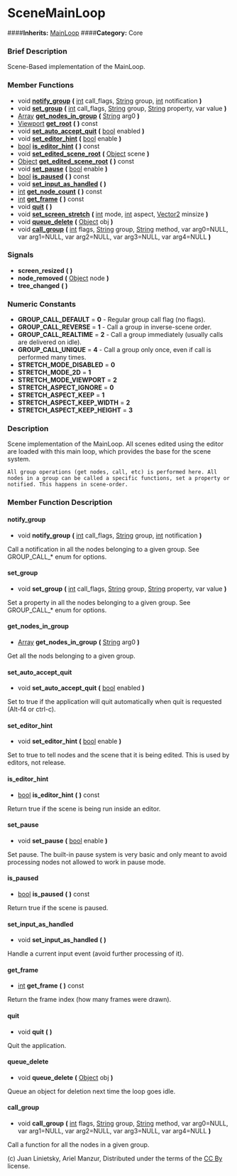 #  SceneMainLoop  
####**Inherits:** [MainLoop](class_mainloop)
####**Category:** Core

###  Brief Description  
Scene-Based implementation of the MainLoop.

###  Member Functions 
  * void  **[notify&#95;group](#notify_group)**  **(** [int](class_int) call_flags, [String](class_string) group, [int](class_int) notification  **)**
  * void  **[set&#95;group](#set_group)**  **(** [int](class_int) call_flags, [String](class_string) group, [String](class_string) property, var value  **)**
  * [Array](class_array)  **[get&#95;nodes&#95;in&#95;group](#get_nodes_in_group)**  **(** [String](class_string) arg0  **)**
  * [Viewport](class_viewport)  **[get&#95;root](#get_root)**  **(** **)** const
  * void  **[set&#95;auto&#95;accept&#95;quit](#set_auto_accept_quit)**  **(** [bool](class_bool) enabled  **)**
  * void  **[set&#95;editor&#95;hint](#set_editor_hint)**  **(** [bool](class_bool) enable  **)**
  * [bool](class_bool)  **[is&#95;editor&#95;hint](#is_editor_hint)**  **(** **)** const
  * void  **[set&#95;edited&#95;scene&#95;root](#set_edited_scene_root)**  **(** [Object](class_object) scene  **)**
  * [Object](class_object)  **[get&#95;edited&#95;scene&#95;root](#get_edited_scene_root)**  **(** **)** const
  * void  **[set&#95;pause](#set_pause)**  **(** [bool](class_bool) enable  **)**
  * [bool](class_bool)  **[is&#95;paused](#is_paused)**  **(** **)** const
  * void  **[set&#95;input&#95;as&#95;handled](#set_input_as_handled)**  **(** **)**
  * [int](class_int)  **[get&#95;node&#95;count](#get_node_count)**  **(** **)** const
  * [int](class_int)  **[get&#95;frame](#get_frame)**  **(** **)** const
  * void  **[quit](#quit)**  **(** **)**
  * void  **[set&#95;screen&#95;stretch](#set_screen_stretch)**  **(** [int](class_int) mode, [int](class_int) aspect, [Vector2](class_vector2) minsize  **)**
  * void  **[queue&#95;delete](#queue_delete)**  **(** [Object](class_object) obj  **)**
  * void  **[call&#95;group](#call_group)**  **(** [int](class_int) flags, [String](class_string) group, [String](class_string) method, var arg0=NULL, var arg1=NULL, var arg2=NULL, var arg3=NULL, var arg4=NULL  **)**

###  Signals  
  *  **screen&#95;resized**  **(** **)**
  *  **node&#95;removed**  **(** [Object](class_object) node  **)**
  *  **tree&#95;changed**  **(** **)**

###  Numeric Constants  
  * **GROUP_CALL_DEFAULT** = **0** - Regular group call flag (no flags).
  * **GROUP_CALL_REVERSE** = **1** - Call a group in inverse-scene order.
  * **GROUP_CALL_REALTIME** = **2** - Call a group immediately (usually calls are delivered on idle).
  * **GROUP_CALL_UNIQUE** = **4** - Call a group only once, even if call is performed many times.
  * **STRETCH_MODE_DISABLED** = **0**
  * **STRETCH_MODE_2D** = **1**
  * **STRETCH_MODE_VIEWPORT** = **2**
  * **STRETCH_ASPECT_IGNORE** = **0**
  * **STRETCH_ASPECT_KEEP** = **1**
  * **STRETCH_ASPECT_KEEP_WIDTH** = **2**
  * **STRETCH_ASPECT_KEEP_HEIGHT** = **3**

###  Description  
Scene implementation of the MainLoop. All scenes edited using the editor are loaded with this main loop, which provides the base for the scene system.

	All group operations (get nodes, call, etc) is performed here. All nodes in a group can be called a specific functions, set a property or notified. This happens in scene-order.

###  Member Function Description  

#### <a name="notify_group">notify_group</a>
  * void  **notify&#95;group**  **(** [int](class_int) call_flags, [String](class_string) group, [int](class_int) notification  **)**

Call a notification in all the nodes belonging to a given group. See GROUP_CALL_* enum for options.

#### <a name="set_group">set_group</a>
  * void  **set&#95;group**  **(** [int](class_int) call_flags, [String](class_string) group, [String](class_string) property, var value  **)**

Set a property in all the nodes belonging to a given group. See GROUP_CALL_* enum for options.

#### <a name="get_nodes_in_group">get_nodes_in_group</a>
  * [Array](class_array)  **get&#95;nodes&#95;in&#95;group**  **(** [String](class_string) arg0  **)**

Get all the nods belonging to a given group.

#### <a name="set_auto_accept_quit">set_auto_accept_quit</a>
  * void  **set&#95;auto&#95;accept&#95;quit**  **(** [bool](class_bool) enabled  **)**

Set to true if the application will quit automatically when quit is requested (Alt-f4 or ctrl-c).

#### <a name="set_editor_hint">set_editor_hint</a>
  * void  **set&#95;editor&#95;hint**  **(** [bool](class_bool) enable  **)**

Set to true to tell nodes and the scene that it is being edited. This is used by editors, not release.

#### <a name="is_editor_hint">is_editor_hint</a>
  * [bool](class_bool)  **is&#95;editor&#95;hint**  **(** **)** const

Return true if the scene is being run inside an editor.

#### <a name="set_pause">set_pause</a>
  * void  **set&#95;pause**  **(** [bool](class_bool) enable  **)**

Set pause. The built-in pause system is very basic and only meant to avoid processing nodes not allowed to work in pause mode.

#### <a name="is_paused">is_paused</a>
  * [bool](class_bool)  **is&#95;paused**  **(** **)** const

Return true if the scene is paused.

#### <a name="set_input_as_handled">set_input_as_handled</a>
  * void  **set&#95;input&#95;as&#95;handled**  **(** **)**

Handle a current input event (avoid further processing of it).

#### <a name="get_frame">get_frame</a>
  * [int](class_int)  **get&#95;frame**  **(** **)** const

Return the frame index (how many frames were drawn).

#### <a name="quit">quit</a>
  * void  **quit**  **(** **)**

Quit the application.

#### <a name="queue_delete">queue_delete</a>
  * void  **queue&#95;delete**  **(** [Object](class_object) obj  **)**

Queue an object for deletion next time the loop goes idle.

#### <a name="call_group">call_group</a>
  * void  **call&#95;group**  **(** [int](class_int) flags, [String](class_string) group, [String](class_string) method, var arg0=NULL, var arg1=NULL, var arg2=NULL, var arg3=NULL, var arg4=NULL  **)**

Call a function for all the nodes in a given group.


(c) Juan Linietsky, Ariel Manzur, Distributed under the terms of the [CC By](https://creativecommons.org/licenses/by/3.0/legalcode) license.
